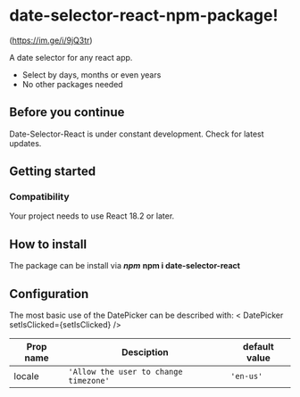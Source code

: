 # date-selector-react-npm-package!

(https://im.ge/i/9jQ3tr)

A date selector for any react app.

- Select by days, months or even years
- No other packages needed

## Before you continue

Date-Selector-React is under constant development. Check for latest updates.

## Getting started

### Compatibility

Your project needs to use React 18.2 or later.

## How to install

The package can be install via **_npm_**
**npm i date-selector-react**

## Configuration

The most basic use of the DatePicker can be described with:
< DatePicker setIsClicked={setIsClicked} />

| Prop name | Desciption                            | default value |
| --------- | ------------------------------------- | ------------- |
| locale    | `'Allow the user to change timezone'` | `'en-us'`     |
